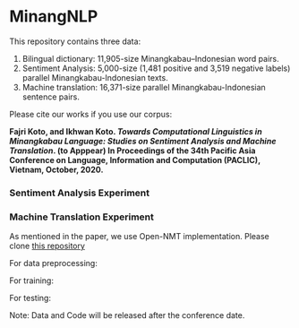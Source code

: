 # MinangNLP

This repository contains three data:
1. Bilingual dictionary: 11,905-size Minangkabau–Indonesian word pairs.
2. Sentiment Analysis: 5,000-size (1,481 positive and 3,519 negative labels) parallel Minangkabau-Indonesian texts.
3. Machine translation: 16,371-size parallel Minangkabau-Indonesian sentence pairs.

Please cite our works if you use our corpus:

 **Fajri Koto, and Ikhwan Koto. _Towards Computational Linguistics in Minangkabau Language: Studies on Sentiment Analysis and Machine Translation_.  (to Apppear) In Proceedings of the 34th Pacific Asia Conference on Language, Information and Computation (PACLIC), Vietnam, October, 2020.**
 
 
### Sentiment Analysis Experiment


### Machine Translation Experiment

As mentioned in the paper, we use Open-NMT implementation. Please clone [this repository](https://github.com/fajri91/OpenNMT-py)

For data preprocessing:

For training:

For testing:
 
Note: Data and Code will be released after the conference date.
